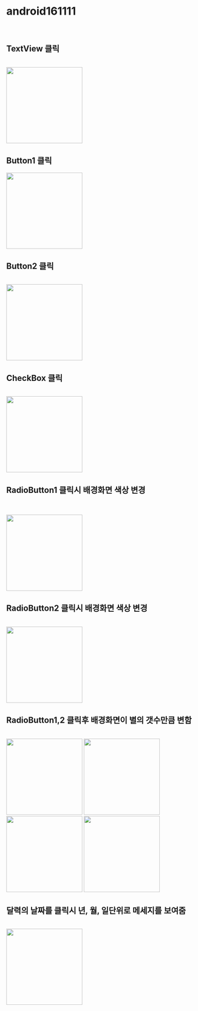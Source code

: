 # android161111
<br>
<h2>TextView 클릭</h2>
<br>
<img src='https://github.com/inhatc/android161111/blob/master/app/pics/Screenshot_1478948804.png?raw=true' width=200>
<br>
<h2>Button1 클릭</h2>
<img src='https://github.com/inhatc/android161111/blob/master/app/pics/Screenshot_1478948812.png?raw=true' width=200>
<br>
<h2>Button2 클릭</h2>
<br>
<img src='https://github.com/inhatc/android161111/blob/master/app/pics/Screenshot_1478948825.png?raw=true' width=200>
<br>
<h2>CheckBox 클릭</h2>
<br>
<img src='https://github.com/inhatc/android161111/blob/master/app/pics/Screenshot_1478948831.png?raw=true' width=200>
<br>
<h2>RadioButton1 클릭시 배경화면 색상 변경</h2>
<br>
<br>
<img src='https://github.com/inhatc/android161111/blob/master/app/pics/Screenshot_1478948840.png?raw=true' width=200>
<br>
<h2>RadioButton2 클릭시 배경화면 색상 변경</h2>
<br>
<img src='https://github.com/inhatc/android161111/blob/master/app/pics/Screenshot_1478948843.png?raw=true' width=200>
<br>
<h2>RadioButton1,2 클릭후 배경화면이 별의 갯수만큼 변함</h2>
<br>
<img src='https://github.com/inhatc/android161111/blob/master/app/pics/Screenshot_1478948849.png?raw=true' width=200>
<img src='https://github.com/inhatc/android161111/blob/master/app/pics/Screenshot_1478948853.png?raw=true' width=200>
<img src='https://github.com/inhatc/android161111/blob/master/app/pics/Screenshot_1478948858.png?raw=true' width=200>
<img src='https://github.com/inhatc/android161111/blob/master/app/pics/Screenshot_1478948863.png?raw=true' width=200>
<br>
<h2>달력의 날짜를 클릭시 년, 월, 일단위로 메세지를 보여줌</h2>
<br>
<img src='https://github.com/inhatc/android161111/blob/master/app/pics/Screenshot_1478948881.png?raw=true' width=200>
